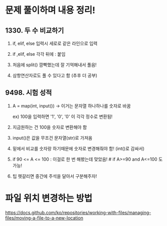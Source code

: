 # 문제 풀이하며 내용 정리!


## 1330. 두 수 비교하기
1. if, elif, else 입력시 세로로 같은 라인으로 입력 

2. if ,elif, else 각각 뒤에 : 붙임

3. 처음에 split() 깜빡했는데 잘 기억해내서 풀음!

4. 삼항연산자로도 풀 수 있다고 함 (추후 더 공부)


## 9498. 시험 성적
1. A = map(int, input()) -> 이거는 문자열 하나하나를 숫자로 바꿈

   ex) 100을 입력하면 '1', '0', '0' 이 각각 정수로 변환됨!

3. 지금원하는 건 100을 숫자로 변환해야 함
4. input()은 값을 무조건 문자열(str)로 가져옴
5. 밑에서 비교를 숫자랑 하기때문에 숫자로 변경해줘야 함! (int()로 감싸서)
6. if 90 <= A <= 100 : 이걸로 한 번 해봤는데 맞았음! #  if A>=90 and A<=100 도 가능!
7.  팁 헷갈리면 중간에 주석을 달아서 구분해주자!



# 파일 위치 변경하는 방법
https://docs.github.com/ko/repositories/working-with-files/managing-files/moving-a-file-to-a-new-location
